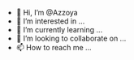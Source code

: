 - 👋 Hi, I’m @Azzoya
- 👀 I’m interested in ...
- 🌱 I’m currently learning ...
- 💞️ I’m looking to collaborate on ...
- 📫 How to reach me ...

<!---
Azzoya/Azzoya is a ✨ special ✨ repository because its `README.md` (this file) appears on your GitHub profile.
You can click the Preview link to take a look at your changes.
--->
